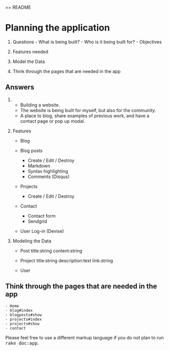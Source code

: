 == README

# Planning the application
  1. Questions
    - What is being built?
    - Who is it being built for?
    - Objectives

  2. Features needed

  3. Model the Data

  4. Think through the pages that are needed in the app

## Answers

  1. - Building a website.
     - The website is being built for myself, but also for the community. 
     - A place to blog, share examples of previous work, and have a contact page or pop up modal.

  2. Features
      - Blog

      - Blog posts
          - Create / Edit / Destroy
          - Markdown
          - Syntax highlighting
          - Comments (Disqus)

      - Projects
          - Create / Edit / Destroy

      - Contact
          - Contact form
          - Sendgrid

      - User Log-in (Devise)

  3.  Modeling the Data

      - Post
          title:string
          content:string

      - Project
          title:string
          description:text
          link:string

      - User

## Think through the pages that are needed in the app

    - Home
    - blog#index
    - blogposts#show
    - projects#index
    - projects#show
    - contact


Please feel free to use a different markup language if you do not plan to run
<tt>rake doc:app</tt>.
